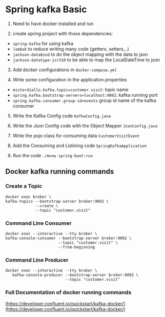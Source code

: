 # Spring kafka Basic


1. Need to have docker installed and run
 

2. create spring project with those dependencies: 
- `spring-kafka` for using kafka
- `lombok` to reduce writing many code (getters, setters,..)
- `jackson-databind` to do the object mapping with the data to json
- `jackson-datatype-jsr310` to be able to map the LocalDateTime to json 


3. Add docker configurations in `docker-compose.yml`


4. Write some configuration in the application.properties
- `misterdiallo.kafka.topic=customer.visit`: topic name 
- `spring.kafka.bootstrap-servers=localhost:9092`: kafka running port
- `spring.kafka.consumer.group-id=events` group id name of the kafka consumer 


5. Write the Kafka Config code `KafkaConfig.java` 


6. Write the Json Config code with the Object Mapper `JsonConfig.java` 


7. Write the pojo class for consuming data `CustomerVisitEvent`


8. Add the Consuming and Listining code `SpringKafkaApplication` 


9. Run the code `./mvnw spring-boot:run`





## Docker kafka running commands 

### Create a Topic
```
docker exec broker \
kafka-topics --bootstrap-server broker:9092 \
             --create \
             --topic "customer.visit"
```

### Command Line Consumer
```
docker exec --interactive --tty broker \
kafka-console-consumer --bootstrap-server broker:9092 \
                       --topic "customer.visit" \
                       --from-beginning
```

### Command Line Producer
```
docker exec --interactive --tty broker \
   kafka-console-producer --bootstrap-server broker:9092 \
                          --topic "customer.visit"
```



### Full Documentation of docker running commands
[https://developer.confluent.io/quickstart/kafka-docker/](https://developer.confluent.io/quickstart/kafka-docker/)

